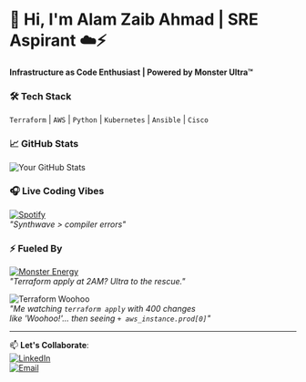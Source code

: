 # 👋 Hi, I'm Alam Zaib Ahmad | SRE Aspirant ☁️⚡  

**Infrastructure as Code Enthusiast | Powered by Monster Ultra™**  

### 🛠️ **Tech Stack**  
`Terraform` | `AWS` | `Python` | `Kubernetes` | `Ansible` | `Cisco`  

### 📈 **GitHub Stats**  
![Your GitHub Stats](https://github-readme-stats.vercel.app/api?username=SREAlam&show_icons=true&theme=radical&hide_border=true&include_all_commits=true)  

### 🎧 **Live Coding Vibes**  
[![Spotify](https://img.shields.io/badge/-Current_Playlist-1DB954?logo=spotify)](https://open.spotify.com/user/73jlo6ahduutlscm3hbxbg7zf)  
*"Synthwave > compiler errors"*  

### ⚡ **Fueled By**  
[![Monster Energy](https://img.shields.io/badge/-Monster_Ultra™-000000?logo=monster&logoColor=white)](https://www.monsterenergy.com/)  
*"Terraform apply at 2AM? Ultra to the rescue."*  

![Terraform Woohoo](https://media.giphy.com/media/3o7TKSha51ATTx9KzC/giphy.gif)  
*"Me watching `terraform apply` with 400 changes*  
*like 'Woohoo!'... then seeing `+ aws_instance.prod[0]`"*  

---

📫 **Let's Collaborate**:  
[![LinkedIn](https://img.shields.io/badge/-Connect_on_LinkedIn-0077B5?logo=linkedin)](https://www.linkedin.com/in/alam-ahmed-133360291/)  
[![Email](https://img.shields.io/badge/-Email_Me-D14836?logo=gmail)](mailto:alamzaibahmad615@gmail.com)  
